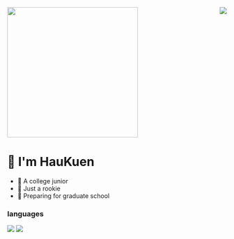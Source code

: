 <a>
    <img width = "300px" src = "https://count.getloli.com/get/@HauKuen?theme=rule34">
</a>

<img  align = "right" src = "https://github-readme-stats.vercel.app/api?username=HauKuen&show_icons=true&theme=gruvbox">

# 👋  I'm HauKuen
- :runner: A college junior
- :chicken: Just a rookie
- :book: Preparing for graduate school

### languages
![](https://img.shields.io/badge/-Python-3776ab?style=flat-square&logo=Python&logoColor=fff)
![](https://img.shields.io/badge/C++-00599C?logo=cplusplus&logoColor=fff)